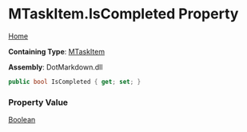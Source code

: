 # MTaskItem\.IsCompleted Property

[Home](../../../../README.md)

**Containing Type**: [MTaskItem](../README.md)

**Assembly**: DotMarkdown\.dll

```csharp
public bool IsCompleted { get; set; }
```

### Property Value

[Boolean](https://docs.microsoft.com/en-us/dotnet/api/system.boolean)

